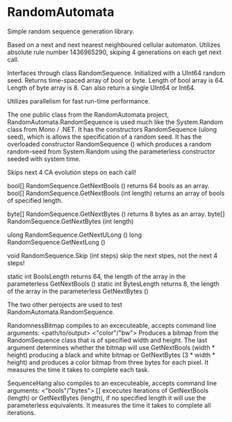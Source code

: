 # RandomAutomata

Simple random sequence generation library.

Based on a next and next nearest neighboured cellular automaton.
Utilizes absolute rule number 1436965290, skiping 4 generations on each get next call.

Interfaces through class RandomSequence.
Initialized with a UInt64 random seed.
Returns time-spaced array of bool or byte.
Length of bool array is 64.
Length of byte array is 8.
Can also return a single UInt64 or Int64.

Utilizes parallelism for fast run-time performance.

The one public class from the RandomAutomata project, RandomAutomata.RandomSequence is used much like the System.Random class from Mono / .NET.
It has the constructors RandomSequence (ulong seed), which is allows the specification of a random seed.
It has the overloaded constructor RandomSequence () which produces a random random-seed from System.Random using the parameterless constructor seeded with system time.

Skips next 4 CA evolution steps on each call!

bool[] RandomSequence.GetNextBools () returns 64 bools as an array.
bool[] RandomSequence.GetNextBools (int length) returns an array of bools of specified length.

byte[] RandomSequence.GetNextBytes () returns 8 bytes as an array.
byte[] RandomSequence.GetNextBytes (int length)

ulong RandomSequence.GetNextULong ()
long RandomSequence.GetNextLong ()

void RandomSequence.Skip (int steps) skip the next stpes, not the next 4 steps!

static int BoolsLength returns 64, the length of the array in the parameterless GetNextBools ()
static int BytesLength returns 8, the length of the array in the parameterless GetNextBytes ()

The two other perojects are used to test RandomAutomata.RandomSequence.

RandomnessBitmap compiles to an excecuteable, accepts command line arguments:
<width> <height> <path/to/output> <"color"/"bw">
Produces a bitmap from the RandomSequence class that is of specified width and height.
The last argument determines whether the bitmap will use GetNextBools (width * height) producing a black and white bitmap or GetNextBytes (3 * width * height) and produces a color bitmap from three bytes for each pixel.
It measures the time it takes to complete each task.

SequenceHang also compiles to an excecuteable, accepts command line arguments:
<iterations> <"bools"/"bytes"> [<length>]
excecutes iterations of GetNextBools (length) or GetNextBytes (length), if no specified length it will use the parameterless equivalents.
It measures the time it takes to complete all iterations.
